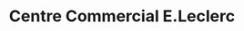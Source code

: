 ---
title: "Centre Commercial E.Leclerc"
url: /villeparisis/centre-commercial-e-leclerc/
shop: supermarché
---